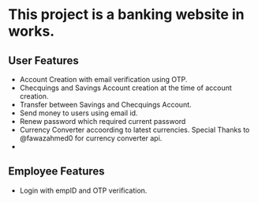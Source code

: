 <h1><italic>This project is a banking website in works.</italic></h1>

<h2>User Features</h2>

<ul>
    <li>Account Creation with email verification using OTP.</li>
    <li>Checquings and Savings Account creation at the time of account creation.</li>
    <li>Transfer between Savings and Checquings Account.</li>
    <li>Send money to users using email id.</li>
    <li>Renew password which required current password</li>
    <li> Currency Converter accoording to latest currencies. Special Thanks to @fawazahmed0 for currency converter api.<li>
</ul>

<h2>Employee Features</h2>
<ul>
    <li>Login with empID and OTP verification.</li>
</ul>
